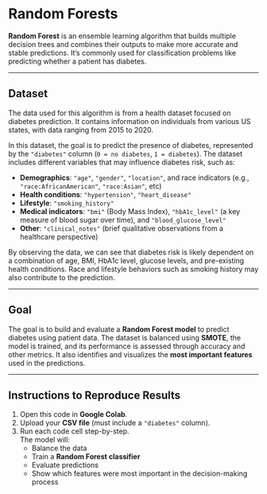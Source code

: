 # Random Forests

**Random Forest** is an ensemble learning algorithm that builds multiple decision trees and combines their outputs to make more accurate and stable predictions. It’s commonly used for classification problems like predicting whether a patient has diabetes.

---

## Dataset

The data used for this algorithm is from a health dataset focused on diabetes prediction. It contains information on individuals from various US states, with data ranging from 2015 to 2020.

In this dataset, the goal is to predict the presence of diabetes, represented by the `"diabetes"` column (`0 = no diabetes`, `1 = diabetes`). The dataset includes different variables that may influence diabetes risk, such as:

- **Demographics**: `"age"`, `"gender"`, `"location"`, and race indicators (e.g., `"race:AfricanAmerican"`, `"race:Asian"`, etc)
- **Health conditions**: `"hypertension"`, `"heart_disease"`
- **Lifestyle**: `"smoking_history"`
- **Medical indicators**: `"bmi"` (Body Mass Index), `"hbA1c_level"` (a key measure of blood sugar over time), and `"blood_glucose_level"`
- **Other**: `"clinical_notes"` (brief qualitative observations from a healthcare perspective)

By observing the data, we can see that diabetes risk is likely dependent on a combination of age, BMI, HbA1c level, glucose levels, and pre-existing health conditions. Race and lifestyle behaviors such as smoking history may also contribute to the prediction.

---

## Goal

The goal is to build and evaluate a **Random Forest model** to predict diabetes using patient data. The dataset is balanced using **SMOTE**, the model is trained, and its performance is assessed through accuracy and other metrics. It also identifies and visualizes the **most important features** used in the predictions.

---

## Instructions to Reproduce Results

1. Open this code in **Google Colab**.
2. Upload your **CSV file** (must include a `"diabetes"` column).
3. Run each code cell step-by-step.  
   The model will:
   - Balance the data  
   - Train a **Random Forest classifier**  
   - Evaluate predictions  
   - Show which features were most important in the decision-making process